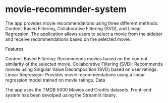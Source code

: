 # movie-recommnder-system

The app provides movie recommendations using three different methods: Content-Based Filtering, Collaborative Filtering (SVD), and Linear Regression. The application allows users to select a movie from the sidebar and receive recommendations based on the selected movie.

Features

Content-Based Filtering: Recommends movies based on the content similarity of the selected movie.
Collaborative Filtering (SVD): Recommends movies using Singular Value Decomposition (SVD) based on user ratings.
Linear Regression: Provides movie recommendations using a linear regression model trained on movie ratings.
Data

The app uses the TMDB 5000 Movies and Credits datasets.
Front-end system has been devolped using the Streamlit library.
